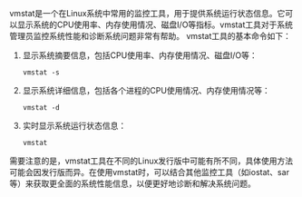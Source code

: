  vmstat是一个在Linux系统中常用的监控工具，用于提供系统运行状态信息。它可以显示系统的CPU使用率、内存使用情况、磁盘I/O等指标。vmstat工具对于系统管理员监控系统性能和诊断系统问题非常有帮助。
vmstat工具的基本命令如下：
1. 显示系统摘要信息，包括CPU使用率、内存使用情况、磁盘I/O等：
   ```
   vmstat -s
   ```
2. 显示系统详细信息，包括各个进程的CPU使用情况、内存使用情况等：
   ```
   vmstat -d
   ```
3. 实时显示系统运行状态信息：
   ```
   vmstat
   ```
需要注意的是，vmstat工具在不同的Linux发行版中可能有所不同，具体使用方法可能会因发行版而异。在使用vmstat时，可以结合其他监控工具（如iostat、sar等）来获取更全面的系统性能信息，以便更好地诊断和解决系统问题。